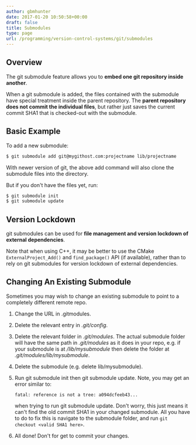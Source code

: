 ```yaml
---
author: gbmhunter
date: 2017-01-20 10:50:58+00:00
draft: false
title: Submodules
type: page
url: /programming/version-control-systems/git/submodules
---
```


## Overview

The git submodule feature allows you to **embed one git repository inside another**.

When a git submodule is added, the files contained with the submodule have special treatment inside the parent repository. The **parent repository does not commit the individual files**, but rather just saves the current commit SHA1 that is checked-out with the submodule.

## Basic Example

To add a new submodule:

```sh   
$ git submodule add git@mygithost.com:projectname lib/projectname
```

With newer version of git, the above add command will also clone the submodule files into the directory.

But if you don't have the files yet, run:

```sh   
$ git submodule init
$ git submodule update
```

## Version Lockdown

git submodules can be used for **file management and version lockdown of external dependencies**.

Note that when using C++, it may be better to use the CMake `ExternalProject_Add()` and `find_package()` API (if available), rather than to rely on git submodules for version lockdown of external dependencies.

## Changing An Existing Submodule

Sometimes you may wish to change an existing submodule to point to a completely different remote repo.

1. Change the URL in .gitmodules.
2. Delete the relevant entry in _.git/config_.
3. Delete the relevant folder in _.git/modules_. The actual submodule folder will have the same path in _.git/modules_ as it does in your repo, e.g. if your submodule is at _/lib/mysubmodule_ then delete the folder at _.git/modules/lib/mysubmodule_.
4. Delete the submodule (e.g. delete lib/mysubmodule).
5. Run git submodule init then git submodule update. Note, you may get an error similar to:  

	```
    fatal: reference is not a tree: a094dcfeeb43...
	```

	when trying to run git submodule update. Don't worry, this just means it can't find the old commit SHA1 in your changed submodule. All you have to do to fix this is navigate to the submodule folder, and run `git checkout <valid SHA1 here>`.

6. All done! Don't for get to commit your changes.

